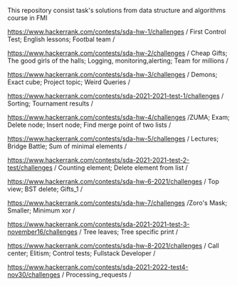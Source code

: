 This repository consist task's solutions from data structure and algorithms course in FMI 

https://www.hackerrank.com/contests/sda-hw-1/challenges    / First Control Test; English lessons; Footbal team /

https://www.hackerrank.com/contests/sda-hw-2/challenges    / Cheap Gifts; The good girls of the halls; Logging, monitoring,alerting; Team for millions / 

https://www.hackerrank.com/contests/sda-hw-3/challenges   / Demons; Exact cube; Project topic; Weird Queries /

https://www.hackerrank.com/contests/sda-2021-2021-test-1/challenges  / Sorting; Tournament results / 

https://www.hackerrank.com/contests/sda-hw-4/challenges /ZUMA; Exam; Delete node; Insert node; Find merge point of two lists / 

https://www.hackerrank.com/contests/sda-hw-5/challenges  / Lectures; Bridge Battle; Sum of minimal elements / 

https://www.hackerrank.com/contests/sda-2021-2021-test-2-test/challenges / Counting element; Delete element from list / 

https://www.hackerrank.com/contests/sda-hw-6-2021/challenges  / Top view; BST delete; Gifts_1 / 

https://www.hackerrank.com/contests/sda-hw-7/challenges    /Zoro's Mask; Smaller; Minimum xor / 

https://www.hackerrank.com/contests/sda-2021-2021-test-3-november16/challenges  / Tree leaves; Tree specific print /

https://www.hackerrank.com/contests/sda-hw-8-2021/challenges  / Call center; Elitism; Control tests; Fullstack Developer /

https://www.hackerrank.com/contests/sda-2021-2022-test4-nov30/challenges / Processing_requests /
